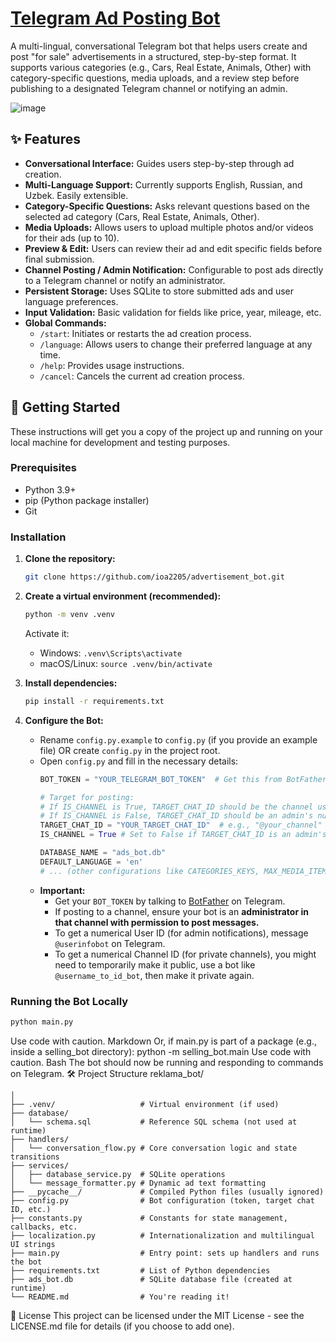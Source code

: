 # [Telegram Ad Posting Bot](@easy_advertise_bot)

A multi-lingual, conversational Telegram bot that helps users create and post "for sale" advertisements in a structured, step-by-step format. It supports various categories (e.g., Cars, Real Estate, Animals, Other) with category-specific questions, media uploads, and a review step before publishing to a designated Telegram channel or notifying an admin.

![image](https://github.com/IbodulloGaffarov/reklama_bot/assets/99054365/20b69fd4-b7c2-4f0d-b0a9-e43b7137989a)


## ✨ Features

*   **Conversational Interface:** Guides users step-by-step through ad creation.
*   **Multi-Language Support:** Currently supports English, Russian, and Uzbek. Easily extensible.
*   **Category-Specific Questions:** Asks relevant questions based on the selected ad category (Cars, Real Estate, Animals, Other).
*   **Media Uploads:** Allows users to upload multiple photos and/or videos for their ads (up to 10).
*   **Preview & Edit:** Users can review their ad and edit specific fields before final submission.
*   **Channel Posting / Admin Notification:** Configurable to post ads directly to a Telegram channel or notify an administrator.
*   **Persistent Storage:** Uses SQLite to store submitted ads and user language preferences.
*   **Input Validation:** Basic validation for fields like price, year, mileage, etc.
*   **Global Commands:**
    *   `/start`: Initiates or restarts the ad creation process.
    *   `/language`: Allows users to change their preferred language at any time.
    *   `/help`: Provides usage instructions.
    *   `/cancel`: Cancels the current ad creation process.

## 🚀 Getting Started

These instructions will get you a copy of the project up and running on your local machine for development and testing purposes.

### Prerequisites

*   Python 3.9+
*   pip (Python package installer)
*   Git

### Installation

1.  **Clone the repository:**
    ```bash
    git clone https://github.com/ioa2205/advertisement_bot.git
    ```

2.  **Create a virtual environment (recommended):**
    ```bash
    python -m venv .venv
    ```
    Activate it:
    *   Windows: `.venv\Scripts\activate`
    *   macOS/Linux: `source .venv/bin/activate`

3.  **Install dependencies:**
    ```bash
    pip install -r requirements.txt
    ```

4.  **Configure the Bot:**
    *   Rename `config.py.example` to `config.py` (if you provide an example file) OR create `config.py` in the project root.
    *   Open `config.py` and fill in the necessary details:
        ```python
        BOT_TOKEN = "YOUR_TELEGRAM_BOT_TOKEN"  # Get this from BotFather on Telegram
        
        # Target for posting:
        # If IS_CHANNEL is True, TARGET_CHAT_ID should be the channel username (e.g., "@mychannelname") or channel ID (e.g., -1001234567890)
        # If IS_CHANNEL is False, TARGET_CHAT_ID should be an admin's numerical user_id for direct notification
        TARGET_CHAT_ID = "YOUR_TARGET_CHAT_ID"  # e.g., "@your_channel" or your personal numerical user_id
        IS_CHANNEL = True # Set to False if TARGET_CHAT_ID is an admin's user_id

        DATABASE_NAME = "ads_bot.db"
        DEFAULT_LANGUAGE = 'en'
        # ... (other configurations like CATEGORIES_KEYS, MAX_MEDIA_ITEMS are usually fine as default)
        ```
    *   **Important:**
        *   Get your `BOT_TOKEN` by talking to [BotFather](https://t.me/botfather) on Telegram.
        *   If posting to a channel, ensure your bot is an **administrator in that channel with permission to post messages.**
        *   To get a numerical User ID (for admin notifications), message `@userinfobot` on Telegram.
        *   To get a numerical Channel ID (for private channels), you might need to temporarily make it public, use a bot like `@username_to_id_bot`, then make it private again.

### Running the Bot Locally

```bash
python main.py
```
Use code with caution.
Markdown
Or, if main.py is part of a package (e.g., inside a selling_bot directory):
python -m selling_bot.main
Use code with caution.
Bash
The bot should now be running and responding to commands on Telegram.
🛠️ Project Structure
reklama_bot/
```
│
├── .venv/                   # Virtual environment (if used)
├── database/
│   └── schema.sql           # Reference SQL schema (not used at runtime)
├── handlers/
│   └── conversation_flow.py # Core conversation logic and state transitions
├── services/
│   ├── database_service.py  # SQLite operations
│   └── message_formatter.py # Dynamic ad text formatting
├── __pycache__/             # Compiled Python files (usually ignored)
├── config.py                # Bot configuration (token, target chat ID, etc.)
├── constants.py             # Constants for state management, callbacks, etc.
├── localization.py          # Internationalization and multilingual UI strings
├── main.py                  # Entry point: sets up handlers and runs the bot
├── requirements.txt         # List of Python dependencies
├── ads_bot.db               # SQLite database file (created at runtime)
└── README.md                # You're reading it!
```

📝 License
This project can be licensed under the MIT License - see the LICENSE.md file for details (if you choose to add one).
